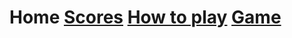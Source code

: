 <h1> Home <a href="https://hydra19.github.io/Hydra19.github.io/Scores.md">Scores</a> <a href="https://hydra19.github.io/Hydra19.github.io/HowToPlay.md">How to play</a> <a href="https://hydra19.github.io/Hydra19.github.io/Game.md">Game</a> </h1>


